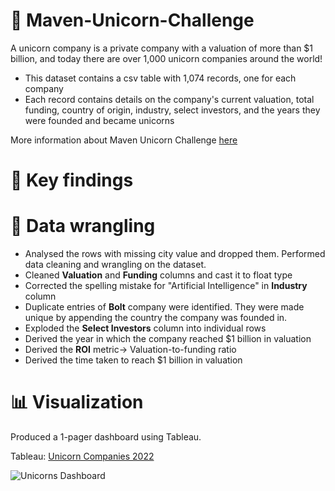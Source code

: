 # :unicorn: Maven-Unicorn-Challenge

A unicorn company is a private company with a valuation of more than $1 billion, and today there are over 1,000 unicorn companies around the world!

- This dataset contains a csv table with 1,074 records, one for each company
- Each record contains details on the company's current valuation, total funding, country of origin, industry, select investors, and the years they were founded and became unicorns

More information about Maven Unicorn Challenge [here](https://www.mavenanalytics.io/blog/maven-unicorn-challenge)


# :bookmark: Key findings


# :memo: Data wrangling
- Analysed the rows with missing city value and dropped them.
Performed data cleaning and wrangling on the dataset.
- Cleaned **Valuation** and **Funding** columns and cast it to float type
- Corrected the spelling mistake for "Artificial Intelligence" in **Industry** column
- Duplicate entries of **Bolt** company were identified. They were made unique by appending the country the company was founded in.
- Exploded the **Select Investors** column into individual rows
- Derived the year in which the company reached $1 billion in valuation
- Derived the **ROI** metric-> Valuation-to-funding ratio
- Derived the time taken to reach $1 billion in valuation

# :bar_chart: Visualization
Produced a 1-pager dashboard using Tableau.

Tableau: [Unicorn Companies 2022](https://public.tableau.com/app/profile/manaswi.kamila/viz/UnicornCompanies2022/UnicornsDashboard)

![Unicorns Dashboard](https://user-images.githubusercontent.com/77529445/167242933-7521d12e-187f-4b8b-b1e1-ee0cdb2e5ac4.png)
